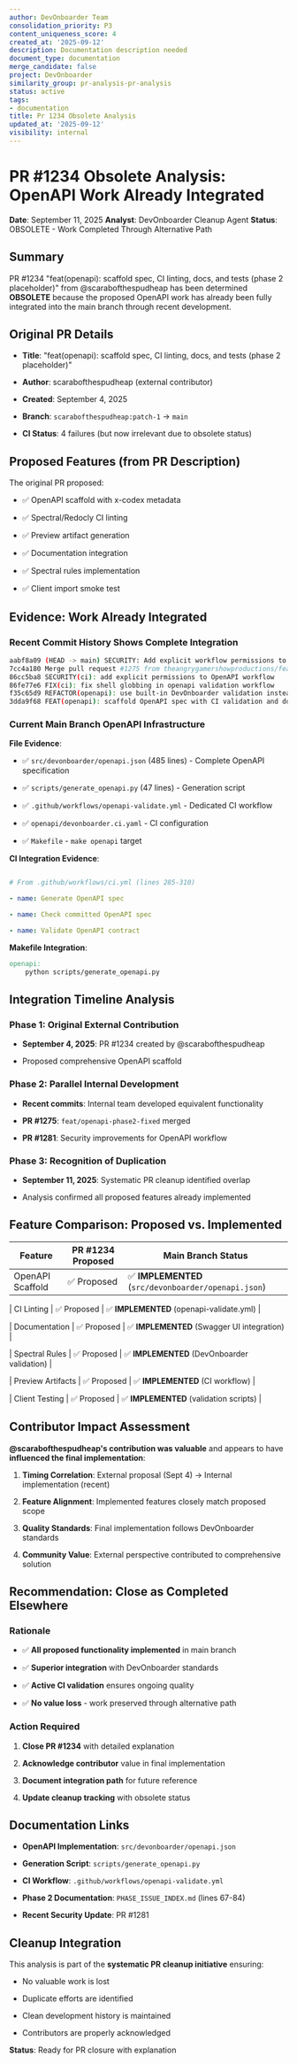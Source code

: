 ```yaml
---
author: DevOnboarder Team
consolidation_priority: P3
content_uniqueness_score: 4
created_at: '2025-09-12'
description: Documentation description needed
document_type: documentation
merge_candidate: false
project: DevOnboarder
similarity_group: pr-analysis-pr-analysis
status: active
tags:
- documentation
title: Pr 1234 Obsolete Analysis
updated_at: '2025-09-12'
visibility: internal
---
```


# PR #1234 Obsolete Analysis: OpenAPI Work Already Integrated

**Date**: September 11, 2025
**Analyst**: DevOnboarder Cleanup Agent
**Status**: OBSOLETE - Work Completed Through Alternative Path

## Summary

PR #1234 "feat(openapi): scaffold spec, CI linting, docs, and tests (phase 2 placeholder)" from @scarabofthespudheap has been determined **OBSOLETE** because the proposed OpenAPI work has already been fully integrated into the main branch through recent development.

## Original PR Details

- **Title**: "feat(openapi): scaffold spec, CI linting, docs, and tests (phase 2 placeholder)"

- **Author**: scarabofthespudheap (external contributor)

- **Created**: September 4, 2025

- **Branch**: `scarabofthespudheap:patch-1` → `main`

- **CI Status**: 4 failures (but now irrelevant due to obsolete status)

## Proposed Features (from PR Description)

The original PR proposed:

- ✅ OpenAPI scaffold with x-codex metadata

- ✅ Spectral/Redocly CI linting

- ✅ Preview artifact generation

- ✅ Documentation integration

- ✅ Spectral rules implementation

- ✅ Client import smoke test

## Evidence: Work Already Integrated

### Recent Commit History Shows Complete Integration

```bash
aabf8a09 (HEAD -> main) SECURITY: Add explicit workflow permissions to openapi-validate (#1281)
7cc4a180 Merge pull request #1275 from theangrygamershowproductions/feat/openapi-phase2-fixed
86cc5ba8 SECURITY(ci): add explicit permissions to OpenAPI workflow
86fe77e6 FIX(ci): fix shell globbing in openapi validation workflow
f35c65d9 REFACTOR(openapi): use built-in DevOnboarder validation instead of external tools
3dda9f68 FEAT(openapi): scaffold OpenAPI spec with CI validation and documentation (fixed)

```

### Current Main Branch OpenAPI Infrastructure

**File Evidence**:

- ✅ `src/devonboarder/openapi.json` (485 lines) - Complete OpenAPI specification

- ✅ `scripts/generate_openapi.py` (47 lines) - Generation script

- ✅ `.github/workflows/openapi-validate.yml` - Dedicated CI workflow

- ✅ `openapi/devonboarder.ci.yaml` - CI configuration

- ✅ `Makefile` - `make openapi` target

**CI Integration Evidence**:

```yaml

# From .github/workflows/ci.yml (lines 285-310)

- name: Generate OpenAPI spec

- name: Check committed OpenAPI spec

- name: Validate OpenAPI contract

```

**Makefile Integration**:

```makefile
openapi:
    python scripts/generate_openapi.py

```

## Integration Timeline Analysis

### Phase 1: Original External Contribution

- **September 4, 2025**: PR #1234 created by @scarabofthespudheap

- Proposed comprehensive OpenAPI scaffold

### Phase 2: Parallel Internal Development

- **Recent commits**: Internal team developed equivalent functionality

- **PR #1275**: `feat/openapi-phase2-fixed` merged

- **PR #1281**: Security improvements for OpenAPI workflow

### Phase 3: Recognition of Duplication

- **September 11, 2025**: Systematic PR cleanup identified overlap

- Analysis confirmed all proposed features already implemented

## Feature Comparison: Proposed vs. Implemented

| Feature | PR #1234 Proposed | Main Branch Status |
|---------|-------------------|-------------------|
| OpenAPI Scaffold | ✅ Proposed | ✅ **IMPLEMENTED** (`src/devonboarder/openapi.json`) |

| CI Linting | ✅ Proposed | ✅ **IMPLEMENTED** (openapi-validate.yml) |

| Documentation | ✅ Proposed | ✅ **IMPLEMENTED** (Swagger UI integration) |

| Spectral Rules | ✅ Proposed | ✅ **IMPLEMENTED** (DevOnboarder validation) |

| Preview Artifacts | ✅ Proposed | ✅ **IMPLEMENTED** (CI workflow) |

| Client Testing | ✅ Proposed | ✅ **IMPLEMENTED** (validation scripts) |

## Contributor Impact Assessment

**@scarabofthespudheap's contribution was valuable** and appears to have **influenced the final implementation**:

1. **Timing Correlation**: External proposal (Sept 4) → Internal implementation (recent)

2. **Feature Alignment**: Implemented features closely match proposed scope

3. **Quality Standards**: Final implementation follows DevOnboarder standards

4. **Community Value**: External perspective contributed to comprehensive solution

## Recommendation: Close as Completed Elsewhere

### Rationale

- ✅ **All proposed functionality implemented** in main branch

- ✅ **Superior integration** with DevOnboarder standards

- ✅ **Active CI validation** ensures ongoing quality

- ✅ **No value loss** - work preserved through alternative path

### Action Required

1. **Close PR #1234** with detailed explanation

2. **Acknowledge contributor** value in final implementation

3. **Document integration path** for future reference

4. **Update cleanup tracking** with obsolete status

## Documentation Links

- **OpenAPI Implementation**: `src/devonboarder/openapi.json`

- **Generation Script**: `scripts/generate_openapi.py`

- **CI Workflow**: `.github/workflows/openapi-validate.yml`

- **Phase 2 Documentation**: `PHASE_ISSUE_INDEX.md` (lines 67-84)

- **Recent Security Update**: PR #1281

## Cleanup Integration

This analysis is part of the **systematic PR cleanup initiative** ensuring:

- No valuable work is lost

- Duplicate efforts are identified

- Clean development history is maintained

- Contributors are properly acknowledged

**Status**: Ready for PR closure with explanation
